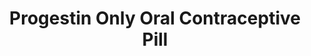---
layout: category
title: Progestin Only Oral Contraceptive Pill
permalink: /progestin-only-oral-contraceptive-pill.html
---